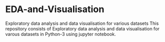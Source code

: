 # EDA-and-Visualisation
Exploratory data analysis and data visualisation for various datasets
This repository consists of Exploratory data analysis and data visualisation for varous datasets in Python-3 using jupyter notebook.
